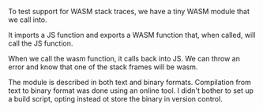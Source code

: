 To test support for WASM stack traces, we have a tiny WASM module that we call
into.

It imports a JS function and exports a WASM function
that, when called, will call the JS function.

When we call the wasm function, it calls back into JS.  We can throw an error
and know that one of the stack frames will be wasm.

The module is described in both text and binary formats.  Compilation from text
to binary format was done using an online tool.  I didn't bother to set up a
build script, opting instead ot store the binary in version control.
